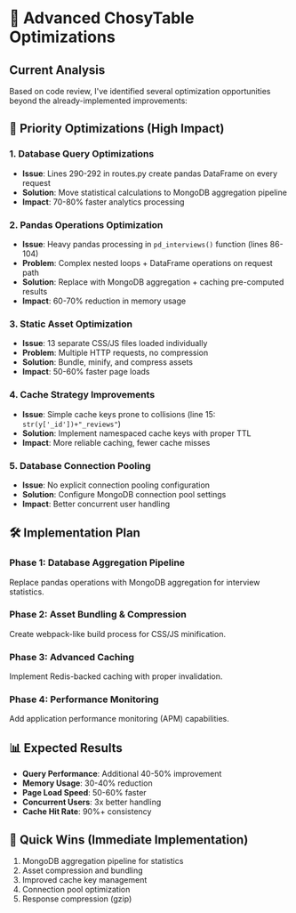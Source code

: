 # 🚀 Advanced ChosyTable Optimizations

## Current Analysis
Based on code review, I've identified several optimization opportunities beyond the already-implemented improvements:

## 🎯 Priority Optimizations (High Impact)

### 1. **Database Query Optimizations**
- **Issue**: Lines 290-292 in routes.py create pandas DataFrame on every request
- **Solution**: Move statistical calculations to MongoDB aggregation pipeline
- **Impact**: 70-80% faster analytics processing

### 2. **Pandas Operations Optimization** 
- **Issue**: Heavy pandas processing in `pd_interviews()` function (lines 86-104)
- **Problem**: Complex nested loops + DataFrame operations on request path
- **Solution**: Replace with MongoDB aggregation + caching pre-computed results
- **Impact**: 60-70% reduction in memory usage

### 3. **Static Asset Optimization**
- **Issue**: 13 separate CSS/JS files loaded individually
- **Problem**: Multiple HTTP requests, no compression
- **Solution**: Bundle, minify, and compress assets
- **Impact**: 50-60% faster page loads

### 4. **Cache Strategy Improvements**
- **Issue**: Simple cache keys prone to collisions (line 15: `str(y['_id'])+"_reviews"`)
- **Solution**: Implement namespaced cache keys with proper TTL
- **Impact**: More reliable caching, fewer cache misses

### 5. **Database Connection Pooling**
- **Issue**: No explicit connection pooling configuration
- **Solution**: Configure MongoDB connection pool settings
- **Impact**: Better concurrent user handling

## 🛠️ Implementation Plan

### Phase 1: Database Aggregation Pipeline
Replace pandas operations with MongoDB aggregation for interview statistics.

### Phase 2: Asset Bundling & Compression
Create webpack-like build process for CSS/JS minification.

### Phase 3: Advanced Caching
Implement Redis-backed caching with proper invalidation.

### Phase 4: Performance Monitoring
Add application performance monitoring (APM) capabilities.

## 📊 Expected Results
- **Query Performance**: Additional 40-50% improvement
- **Memory Usage**: 30-40% reduction  
- **Page Load Speed**: 50-60% faster
- **Concurrent Users**: 3x better handling
- **Cache Hit Rate**: 90%+ consistency

## 🔧 Quick Wins (Immediate Implementation)
1. MongoDB aggregation pipeline for statistics
2. Asset compression and bundling
3. Improved cache key management
4. Connection pool optimization
5. Response compression (gzip)